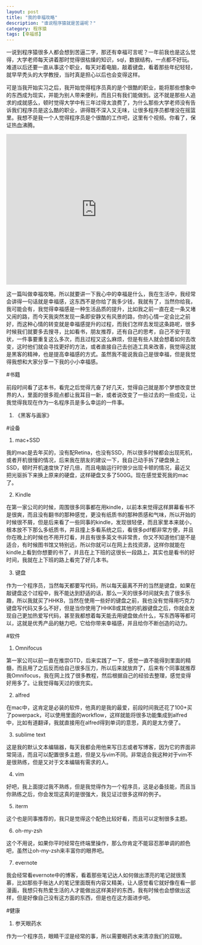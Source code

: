 ```yaml
---
layout: post
title: "我的幸福攻略"
description: "谁说程序猿就是苦逼呢？"
category: 程序猿
tags: [幸福感]
---
```


一说到程序猿很多人都会想到苦逼二字，那还有幸福可言呢？一年前我也是这么觉得，大学老师每天讲着那时觉得很枯燥的知识，sql，数据结构，一点都不好玩。难道以后还要一直从事这个职业，每天对着电脑，敲着键盘，看着那些年纪轻轻，就早早秃头的大学教授，当时真是担心以后也会变得这样。    

可是当我开始实习之后，我开始觉得程序员真的是个很酷的职业，能将那些想象中的东西成为现实，并能为别人带来便利，而且只有我们能做到。这不就是那些人追求的成就感么，顿时觉得大学中有三年过得太浪费了，为什么那些大学老师没有告诉我们程序员是这么酷的职业，讲得既不深入又无味，让很多程序员都埋没在摇篮里。我想不是我一个人觉得程序员是个很酷的工作吧，这里有个视频。你看了，保证热血沸腾。

<iframe src="http://www.tudou.com/programs/view/html5embed.action?type=0&code=axfoj2nmKlM&lcode=&resourceId=0_06_05_99" allowtransparency="true" scrolling="no" border="0" frameborder="0" style="width:480px;height:400px;"></iframe>

这一篇叫做幸福攻略，所以就要讲一下我心中的幸福是什么，我在生活中，我经常会讲得一句话就是幸福感，这东西不是你给了我多少钱，我就有了，当然你给我，我可能会有，我觉得幸福感是一种生活品质的提升，比如我之前一直在走一条又堵又闹的路，而今天我突然发现一条即安静又有风景的路，你的心情一定会比之前好，而这种心情的转变就是幸福感提升的过程，而我们怎样去发现这条路呢，很多时候我们就要多去搜寻，比如看书，朋友推荐，还有自己的思考，自己不安于现状，一件事要重复这么多次，而且过程又这么麻烦，但是有些人就会想着如何去改变，这时他们就会寻找更好的方法，或者直接自己去创造工具来改善，我觉得这就是黑客的精神，也是提高幸福感的方式。虽然我不能说我自己是很幸福，但是我觉得我想和大家分享一下我的小小幸福感。

#书籍 

前段时间看了这本书，看完之后觉得亢奋了好几天，觉得自己就是那个梦想改变世界的人，里面的很多观点都让我耳目一新，或者说改变了一些过去的一些成见，让我觉得我现在作为一名程序员是多么幸运的一件事。

1. 《黑客与画家》

#设备

1. mac+SSD

我的mac是去年买的，没有配Retina，也没有SSD，所以很多时候都会出现死机，或者开机很慢的情况，后来我在朋友的建议一下，我自己动手拆了硬盘换上SSD，顿时开机速度快了好几倍，而且电脑运行时很少出现卡顿的情况，最近又把光驱拆下来换上原来的硬盘，这样硬盘又多了500G。现在感觉爱死我的mac了。

2. Kindle   

在第一家公司的时候，周围很多同事都在用kindle，以前本来觉得这样屏幕看书不是很爽，而且没有翻书的那种感觉，更没有纸质书的那种质感和气味，所以开始的时候很不屑，但是后来看了一些同事的kindle，发现很轻便，而且家里本来就小，根本放不下那么多纸质书，并且撞上多看系统之后，看很多pdf都非常方便，并且你在晚上的时候也不用开灯看，并且有很多英文书非常贵，你又不知道他们是不是适合，有时候图书馆又特别远，所以你就可以在网上去找资源，这样你就能在kindle上看到你想要的书了，并且在上下班的这很长一段路上，其实也是看书的好时间，我就在上下班的路上看完了好几本书。

3. 键盘   

作为一个程序员，当然每天都要写代码，所以每天最离不开的当然是键盘，如果在敲键盘这个过程中，我不能达到舒适的话，那么一天的很多时间就失去了很多乐趣，所以我就买了HHKB，当然在使用一些好的键盘之前，我也没有觉得用巧克力键盘写代码又多么不好，但是当你使用了HHKB或其他的机器键盘之后，你就会发现自己更加热爱写代码，甚至我都想着每天能去用键盘做点什么，写东西等等都可以，这就是优秀产品的魅力吧，它给你带来幸福感，并且给你不断创造的动力。

#软件

1. Omnifocus  

第一家公司以前一直在推崇GTD，后来实践了一下，感觉一直不能得到里面的精髓，而且用了之后反而给自己很多压力，所以后来就放弃了，后来有个同事就推荐我Omnifocus，我在网上找了很多教程，然后根据自己的经验去整理，感觉变得好用多了。让我觉得每天过的很充实。

2. alfred 

在mac中，这肯定是必装的软件，他真的是我的最爱，前段时间我还花了100+买了powerpack，可以使用里面的workflow，这样就能将很多功能集成到alfred中，比如有道翻译，我就直接用在alfred得到单词的意思，真的是太方便了。 

3. sublime text  

这是我的默认文本编辑器，每天我都会用他来写日志或者写博客，因为它的界面非常简洁，而且可以配置很多主题，但是又与vim不同。非常适合我这种对于vim不是很熟练，但是又对于文本编辑有需求的人。

4. vim   

好吧，我上面提过我不熟练，但是我觉得作为一个程序员，这是必备技能，而且当你熟练之后，你会发现这真的是很强大，我见证过很多这样的例子。

5. iterm   

这个也是同事推荐的，我只是觉得这个配色比较好看，而且可以定制很多主题。

6. oh-my-zsh   

这个不用说，如果你平时经常在终端里操作，那么你肯定不能容忍那单调的颜色吧，虽然让oh-my-zsh来丰富你的眼界吧。

7. evernote   

我会经常看evernote中的博客，看着那些笔记达人如何做出漂亮的笔记就很羡慕，比如那些手账达人的笔记里面既有内容又精美，让人感觉看它就好像在看一部漫画，我想只有热爱生活的人才能做出这样美好的东西，我有时候也会想做出这样，但是好像自己没有这方面的东西，但是也在这方面进步吧。

#健康   

1. 参天眼药水

作为一个程序员，眼睛干涩是经常的事，所以需要眼药水来清凉我们的双眼。




